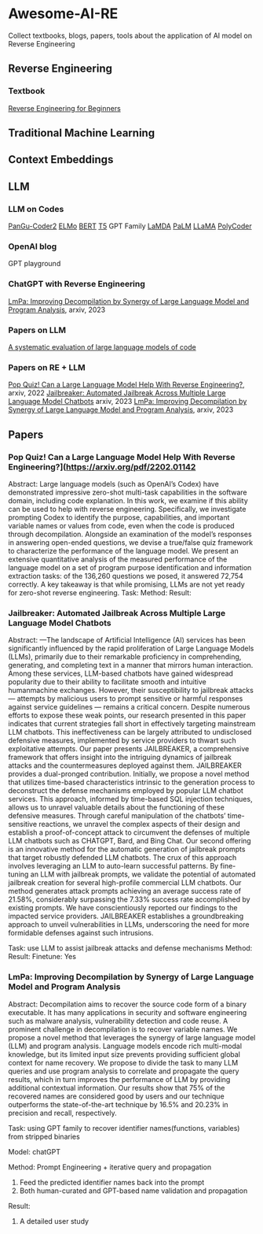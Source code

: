 # Awesome-AI-RE
Collect textbooks, blogs, papers, tools about the application of AI model on Reverse Engineering

## Reverse Engineering
### Textbook
[Reverse Engineering for Beginners](https://ia801300.us.archive.org/20/items/ReverseEngineeringForBeginnersEn/Reverse_Engineering_for_Beginners-en.pdf)

## Traditional Machine Learning

## Context Embeddings

## LLM
### LLM on Codes
[PanGu-Coder2](https://paperswithcode.com/paper/pangu-coder2-boosting-large-language-models)
[ELMo](https://arxiv.org/pdf/1802.05365.pdf)
[BERT](https://arxiv.org/pdf/1810.04805.pdf)
[T5](https://arxiv.org/pdf/1910.10683.pdf)
GPT Family
[LaMDA](https://blog.google/technology/ai/lamda/)
[PaLM](https://arxiv.org/pdf/2204.02311.pdf)
[LLaMA](https://ai.facebook.com/blog/large-language-model-llama-meta-ai/)
[PolyCoder](https://arxiv.org/pdf/2202.13169.pdf)


### OpenAI blog
GPT playground

### ChatGPT with Reverse Engineering
[LmPa: Improving Decompilation by Synergy of Large Language Model and Program Analysis](https://arxiv.org/pdf/2306.02546), arxiv, 2023

### Papers on LLM
[A systematic evaluation of large language models of code](https://dl.acm.org/doi/pdf/10.1145/3520312.3534862)

### Papers on RE + LLM
[Pop Quiz! Can a Large Language Model Help With Reverse Engineering?](https://arxiv.org/pdf/2202.01142), arxiv, 2022
[Jailbreaker: Automated Jailbreak Across Multiple Large Language Model Chatbots](https://arxiv.org/pdf/2307.08715) arxiv, 2023
[LmPa: Improving Decompilation by Synergy of Large Language Model and Program Analysis](https://arxiv.org/pdf/2306.02546), arxiv, 2023

## Papers
### Pop Quiz! Can a Large Language Model Help With Reverse Engineering?](https://arxiv.org/pdf/2202.01142
Abstract: Large language models (such as OpenAI’s Codex) have demonstrated impressive zero-shot multi-task capabilities in the software domain, including code explanation. In this work, we examine if this ability can be used to help with reverse engineering. Specifically, we investigate prompting Codex to identify the purpose, capabilities, and important variable names or values from code, even when the code is produced through decompilation. Alongside an examination of the model’s responses in answering open-ended questions, we devise a true/false quiz framework to characterize the performance of the language model. We present an extensive quantitative analysis of the measured performance of the language model on a set of program purpose identification and information extraction tasks: of the 136,260 questions we posed, it answered 72,754 correctly. A key takeaway is that while promising, LLMs are not yet ready for zero-shot reverse engineering.
Task:
Method:
Result:

### Jailbreaker: Automated Jailbreak Across Multiple Large Language Model Chatbots
Abstract: —The landscape of Artificial Intelligence (AI) services has been significantly influenced by the rapid proliferation of Large Language Models (LLMs), primarily due to their remarkable proficiency in comprehending, generating, and completing text in a manner that mirrors human interaction. Among these services, LLM-based chatbots have gained widespread popularity due to their ability to facilitate smooth and intuitive humanmachine exchanges. However, their susceptibility to jailbreak attacks — attempts by malicious users to prompt sensitive or harmful responses against service guidelines — remains a critical concern. Despite numerous efforts to expose these weak points, our research presented in this paper indicates that current strategies fall short in effectively targeting mainstream LLM chatbots. This ineffectiveness can be largely attributed to undisclosed defensive measures, implemented by service providers to thwart such exploitative attempts. 
Our paper presents JAILBREAKER, a comprehensive framework that offers insight into the intriguing dynamics of jailbreak attacks and the countermeasures deployed against them. JAILBREAKER provides a dual-pronged contribution. Initially, we propose a novel method that utilizes time-based characteristics intrinsic to the generation process to deconstruct the defense mechanisms employed by popular LLM chatbot services. This approach, informed by time-based SQL injection techniques, allows us to unravel valuable details about the functioning of these defensive measures. Through careful manipulation of the chatbots’ time-sensitive reactions, we unravel the complex aspects of their design and establish a proof-of-concept attack to circumvent the defenses of multiple LLM chatbots such as CHATGPT, Bard, and Bing Chat. 
Our second offering is an innovative method for the automatic generation of jailbreak prompts that target robustly defended LLM chatbots. The crux of this approach involves leveraging an LLM to auto-learn successful patterns. By fine-tuning an LLM with jailbreak prompts, we validate the potential of automated jailbreak creation for several high-profile commercial LLM chatbots. Our method generates attack prompts achieving an average success rate of 21.58%, considerably surpassing the 7.33% success rate accomplished by existing prompts. We have conscientiously reported our findings to the impacted service providers. JAILBREAKER establishes a groundbreaking approach to unveil vulnerabilities in LLMs, underscoring the need for more formidable defenses against such intrusions.

Task: use LLM to assist  jailbreak attacks and defense mechanisms
Method:
Result:
Finetune: Yes

### LmPa: Improving Decompilation by Synergy of Large Language Model and Program Analysis
Abstract: Decompilation aims to recover the source code form of a binary executable. It has many applications in security and software engineering such as malware analysis, vulnerability detection and code reuse. A prominent challenge in decompilation is to recover variable names. We propose a novel method that leverages the synergy of large language model (LLM) and program analysis. Language models encode rich multi-modal knowledge, but its limited input size prevents providing sufficient global context for name recovery. We propose to divide the task to many LLM queries and use program analysis to correlate and propagate the query results, which in turn improves the performance of LLM by providing additional contextual information. Our results show that 75% of the recovered names are considered good by users and our technique outperforms the state-of-the-art technique by 16.5% and 20.23% in precision and recall, respectively. 

Task: using GPT family to recover identifier names(functions, variables) from stripped binaries

Model: chatGPT

Method: Prompt Engineering + iterative query and propagation
1. Feed the predicted identifier names back into the prompt
2. Both human-curated and GPT-based name validation and propagation

Result:
1. A detailed user study
